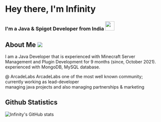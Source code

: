
<h1>Hey there, I'm Infinity</h1>
<h3>I'm a Java & Spigot Developer from India <img src="https://seeklogo.com/images/I/Indian_Flag-logo-19B702FA68-seeklogo.com.png" width="30px"></h3>

## About Me ![](https://visitor-badge.laobi.icu/badge?page_id=Ixf1nity.Ixf1nity&style=for-the-badge)
I am a Java Developer that is experienced with Minecraft Server Management and Plugin Development for
9 months (since, October 2021). experienced with MongoDB, MySQL database.

@ ArcadeLabs
ArcadeLabs one of the most well known community; currently working as lead-developer  
managing java projects and also managing partnerships & marketing  

## Github Statistics
![Infinity's GitHub stats](https://github-readme-stats.vercel.app/api?username=Ixf1nity&show_icons=true)
